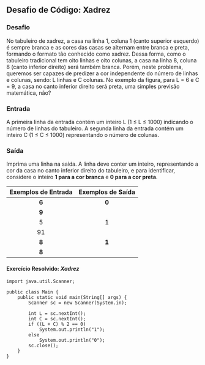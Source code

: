 ## Desafio de Código: Xadrez

### Desafio

No tabuleiro de xadrez, a casa na linha 1, coluna 1 (canto superior esquerdo) é sempre branca e as cores das casas se alternam entre branca e preta, formando o formato tão conhecido como xadrez. Dessa forma, como o tabuleiro tradicional tem oito linhas e oito colunas, a casa na linha 8, coluna 8 (canto inferior direito) será também branca. Porém, neste problema, queremos ser capazes de predizer a cor independente do número de linhas e colunas, sendo: L linhas e C colunas. No exemplo da figura, para L = 6 e C = 9, a casa no canto inferior direito será preta, uma simples previsão matemática, não?

### Entrada

A primeira linha da entrada contém um inteiro L (1 ≤ L ≤ 1000) indicando o número de linhas do tabuleiro.
A segunda linha da entrada contém um inteiro C (1 ≤ C ≤ 1000) representando o número de colunas.

### Saída

Imprima uma linha na saída. A linha deve conter um inteiro, representando a cor da casa no canto inferior direito do tabuleiro, e para identificar, considere o inteiro **1 para a cor branca** e **0 para a cor preta**.

| **Exemplos de Entrada** | **Exemplos de Saída** |
|:-----------------------:|:---------------------:|
| **6**                       | **0**                     |
| **9**                       |                       |
| 5                       | 1                     |
| 91                      |                       |
| **8**                       | **1**                     |
| **8**                       |                       |

#### Exercício Resolvido: _Xadrez_

```
import java.util.Scanner;

public class Main {
    public static void main(String[] args) {
        Scanner sc = new Scanner(System.in);

        int L = sc.nextInt();
        int C = sc.nextInt();
        if ((L + C) % 2 == 0)
            System.out.println("1");
        else
            System.out.println("0");
        sc.close();
    }
}
```
